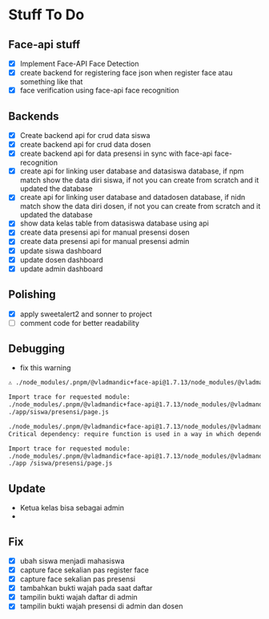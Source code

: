 # Stuff To Do

## Face-api stuff
- [x] Implement Face-API Face Detection 
- [x] create backend for registering face json when register face atau something like that
- [x] face verification using face-api face recognition

## Backends
- [x] Create backend api for crud data siswa
- [x] create backend api for crud data dosen
- [x] create backend api for data presensi in sync with face-api face-recognition
- [x] create api for linking user database and datasiswa database, 
      if npm match show the data diri siswa, if not you can create from scratch and it updated the database
- [x] create api for linking user database and datadosen database, 
      if nidn match show the data diri dosen, if not you can create from scratch and it updated the database
- [x] show data kelas table from datasiswa database using api
- [x] create data presensi api for manual presensi dosen
- [x] create data presensi api for manual presensi admin
- [x] update siswa dashboard
- [x] update dosen dashboard
- [x] update admin dashboard

## Polishing
- [x] apply sweetalert2 and sonner to project
- [ ] comment code for better readability

## Debugging
- fix this warning
``` bash
⚠ ./node_modules/.pnpm/@vladmandic+face-api@1.7.13/node_modules/@vladmandic/face-api/dist/face-api.esm.js Critical dependency: require function is used in a way in which dependencies cannot be statically extracted

Import trace for requested module:
./node_modules/.pnpm/@vladmandic+face-api@1.7.13/node_modules/@vladmandic/face-api/dist/face-api.esm.js
./app/siswa/presensi/page.js

./node_modules/.pnpm/@vladmandic+face-api@1.7.13/node_modules/@vladmandic/face-api/dist/face-api.esm.js
Critical dependency: require function is used in a way in which dependencies cannot be statically extracted

Import trace for requested module:
./node_modules/.pnpm/@vladmandic+face-api@1.7.13/node_modules/@vladmandic/face-api/dist/face-api.esm.js
./app /siswa/presensi/page.js
```

## Update
- Ketua kelas bisa sebagai admin
- 
## Fix
- [x] ubah siswa menjadi mahasiswa
- [x] capture face sekalian pas register face
- [x] capture face sekalian pas presensi
- [x] tambahkan bukti wajah pada saat daftar
- [x] tampilin bukti wajah daftar di admin
- [x] tampilin bukti wajah presensi di admin dan dosen
